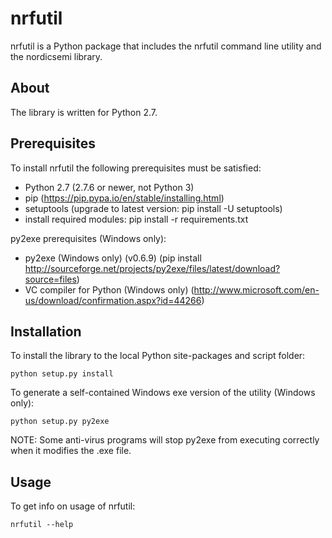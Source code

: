 nrfutil
==========
nrfutil is a Python package that includes the nrfutil command line utility and the nordicsemi library.

About
-----
The library is written for Python 2.7.

Prerequisites
-------------
To install nrfutil the following prerequisites must be satisfied:

* Python 2.7 (2.7.6 or newer, not Python 3)
* pip (https://pip.pypa.io/en/stable/installing.html)
* setuptools (upgrade to latest version: pip install -U setuptools)
* install required modules: pip install -r requirements.txt

py2exe prerequisites (Windows only):  

* py2exe (Windows only) (v0.6.9) (pip install http://sourceforge.net/projects/py2exe/files/latest/download?source=files)
* VC compiler for Python (Windows only) (http://www.microsoft.com/en-us/download/confirmation.aspx?id=44266)

Installation
------------
To install the library to the local Python site-packages and script folder:  
```
python setup.py install
```

To generate a self-contained Windows exe version of the utility (Windows only):  
```
python setup.py py2exe
```
NOTE: Some anti-virus programs will stop py2exe from executing correctly when it modifies the .exe file.

Usage
-----
To get info on usage of nrfutil:  
```
nrfutil --help
```
